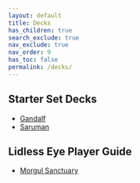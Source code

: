 ```yaml
---
layout: default
title: Decks
has_children: true
search_exclude: true
nav_exclude: true
nav_order: 9
has_toc: false
permalink: /decks/
---
```


## Starter Set Decks
 - [Gandalf](/decks/gandalf-starter-set/)
 - [Saruman](/decks/saruman-starter-set/)

## Lidless Eye Player Guide
 - [Morgul Sanctuary](/decks/morgul-sanctuary/)
